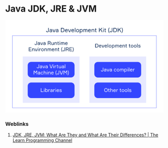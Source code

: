 # Java JDK, JRE & JVM

![JDK Diagram](../Images/java1.png)

### Weblinks

1. [JDK, JRE, JVM: What Are They and What Are Their Differences? | The Learn Programming Channel
   ](https://youtu.be/BXFHuaQNnLo)